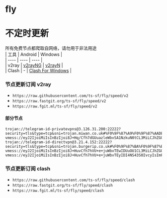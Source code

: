 # fly
# 不定时更新
所有免费节点都爬取自网络，请勿用于非法用途  
|  工具  | Android  | Windows  |  
|  ----  | ----   | ----  |  
| v2ray  | [v2rayNG](https://github.com/2dust/v2rayNG/releases) | [v2rayN](https://github.com/2dust/v2rayN/releases) |  
| Clash  | - | [Clash For Windows](https://github.com/2dust/clashN/releases) | 
  
### 节点更新订阅  v2ray
- `https://raw.githubusercontent.com/ts-sf/fly/speed/v2`  
- `https://raw.fastgit.org/ts-sf/fly/speed/v2`  
- `https://raw.fgit.ml/ts-sf/fly/speed/v2`  
#### 部分节点  
``` 
trojan://telegram-id-privatevpns@3.126.31.200:22222?security=tls&type=tcp&sni=trojan.miwan.co.uk#%F0%9F%87%A9%F0%9F%87%AADE%E5%BE%B7%E5%9B%BD%2017.3MB%2Fs
vmess://eyJ2IjoiMiIsInBzIjoi8J+Hq/Cfh7dGUuazleWbvSA1NzkuN0tCL3MiLCJhZGQiOiI5NC4xNDAuMC4xMTAiLCJwb3J0IjoiODg4MCIsImlkIjoiMGQxYmYyNmEtY2U5Ny00NzA3LWEyNzAtN2Y0ZDJhZTM3MzM0IiwiYWlkIjoiMCIsInNjeSI6ImF1dG8iLCJuZXQiOiJ3cyIsInR5cGUiOiIiLCJob3N0IjoiZm9vZC56aGFhbC5pciIsInBhdGgiOiIvIiwidGxzIjoiIiwic25pIjoiIiwidGVzdF9uYW1lIjoiRlLms5Xlm70ifQ==
trojan://telegram-id-directvpn@3.21.4.152:22222?security=tls&type=tcp&sni=trojan.burgerip.co.uk#%F0%9F%87%BA%F0%9F%87%B8US%E7%BE%8E%E5%9B%BD9%20122.9MB%2Fs
vmess://eyJ2IjoiMiIsInBzIjoi8J+HuvCfh7hVU+e+juWbvTEwIDUuOU1CL3MiLCJhZGQiOiJibG9nLmNsZWFuMTAwLmlyIiwicG9ydCI6IjQ0MyIsImlkIjoiODhhN2U2YzEtZDRjYy00MTJlLWE1ODQtZTE1ZTFiODNmYmNjIiwiYWlkIjoiMCIsInNjeSI6ImNoYWNoYTIwLXBvbHkxMzA1IiwibmV0Ijoid3MiLCJ0eXBlIjoiIiwiaG9zdCI6ImJsb2cuY2xlYW4xMDAuaXIiLCJwYXRoIjoiL00wQk9nT1c3VzJ4Wm50YlFQdUJpNjIiLCJ0bHMiOiIiLCJzbmkiOiIiLCJ0ZXN0X25hbWUiOiJVU+e+juWbvTEwIn0=
vmess://eyJ2IjoiMiIsInBzIjoi8J+HuvCfh7hVU+e+juWbvTEyIDI4NS43S0IvcyIsImFkZCI6InVzNjUubmV0ZmlseC5saXZlIiwicG9ydCI6IjgwIiwiaWQiOiI2MGYxMjQzNS1iYjU1LTRkYTItY2I3ZC00ZmVhMzRlY2ZhMzciLCJhaWQiOiIwIiwic2N5IjoiYXV0byIsIm5ldCI6IndzIiwidHlwZSI6Im5vbmUiLCJob3N0IjoidXM2NS5uZXRmaWx4LmxpdmUiLCJwYXRoIjoiLyIsInRscyI6IiIsInNuaSI6IiIsInRlc3RfbmFtZSI6IlVT576O5Zu9MTIifQ==
```
### 节点更新订阅  clash
- `https://raw.githubusercontent.com/ts-sf/fly/speed/clash`  
- `https://raw.fastgit.org/ts-sf/fly/speed/clash`  
- `https://raw.fgit.ml/ts-sf/fly/speed/clash`  


